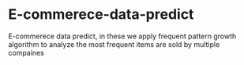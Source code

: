 # E-commerece-data-predict
E-commerece data predict, in these we apply frequent pattern growth algorithm to analyze the most frequent items are sold by multiple compaines 
